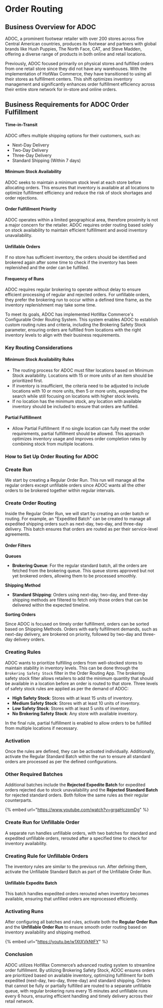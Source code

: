 # Order Routing

## Business Overview for ADOC

ADOC, a prominent footwear retailer with over 200 stores across five Central American countries, produces its footwear and partners with global brands like Hush Puppies, The North Face, CAT, and Steve Madden, offering a diverse range of products in both online and retail locations.

Previously, ADOC focused primarily on physical stores and fulfilled orders from one retail store since they did not have any warehouses. With the implementation of HotWax Commerce, they have transitioned to using all their stores as fulfillment centers. This shift optimizes inventory management and significantly enhances order fulfillment efficiency across their entire store network for in-store and online orders.

## Business Requirements for ADOC Order Fulfillment

#### Time-in-Transit

ADOC offers multiple shipping options for their customers, such as:

* Next-Day Delivery
* Two-Day Delivery
* Three-Day Delivery
* Standard Shipping (Within 7 days)

#### Minimum Stock Availability

ADOC seeks to maintain a minimum stock level at each store before allocating orders. This ensures that inventory is available at all locations to optimize fulfillment efficiency and reduce the risk of stock shortages and order rejections.

#### Order Fulfillment Priority

ADOC operates within a limited geographical area, therefore proximity is not a major concern for the retailer. ADOC requires order routing based solely on stock availability to maintain efficient fulfillment and avoid inventory unavailability.

#### Unfillable Orders

If no store has sufficient inventory, the orders should be identified and brokered again after some time to check if the inventory has been replenished and the order can be fulfilled.

#### Frequency of Runs

ADOC requires regular brokering to operate without delay to ensure efficient processing of regular and rejected orders. For unfillable orders, they prefer the brokering run to occur within a defined time frame, as the inventory replenishment may take some time.

To meet its goals, ADOC has implemented HotWax Commerce's Configurable Order Routing System. This system enables ADOC to establish custom routing rules and criteria, including the Brokering Safety Stock parameter, ensuring orders are fulfilled from locations with the right inventory levels to align with their business requirements.

### Key Routing Considerations

#### Minimum Stock Availability Rules

* The routing process for ADOC must filter locations based on Minimum Stock availability. Locations with 15 or more units of an item should be prioritized first.
* If inventory is insufficient, the criteria need to be adjusted to include locations with 10 or more units, then 5 or more units, expanding the search while still focusing on locations with higher stock levels.
* If no location has the minimum stock, any location with available inventory should be included to ensure that orders are fulfilled.

#### Partial Fulfillment

* Allow Partial Fulfillment: If no single location can fully meet the order requirements, partial fulfillment should be allowed. This approach optimizes inventory usage and improves order completion rates by combining stock from multiple locations.

### How to Set Up Order Routing for ADOC

### Create Run

We start by creating a Regular Order Run. This run will manage all the regular orders except unfillable orders since ADOC wants all the other orders to be brokered together within regular intervals.

### Create Order Routing

Inside the Regular Order Run, we will start by creating an order batch or routing. For example, an "Expedited Batch" can be created to manage all expedited shipping orders such as next-day, two-day, and three-day delivery. This batch ensures that orders are routed as per their service-level agreements.

#### Order Filters

**Queues**

* **Brokering Queue**: For the regular standard batch, all the orders are fetched from the brokering queue. This queue stores approved but not yet brokered orders, allowing them to be processed smoothly.

**Shipping Method**

* **Standard Shipping**: Orders using next-day, two-day, and three-day shipping methods are filtered to fetch only those orders that can be delivered within the expected timeline.

**Sorting Orders**

Since ADOC is focused on timely order fulfillment, orders can be sorted based on Shipping Methods. Orders with early fulfillment demands, such as next-day delivery, are brokered on priority, followed by two-day and three-day delivery orders.

### Creating Rules

ADOC wants to prioritize fulfilling orders from well-stocked stores to maintain stability in inventory levels. This can be done through the `Brokering Safety Stock` filter in the Order Routing App. The brokering safety stock filter allows retailers to add the minimum quantity that should be available in a location before an order is routed to that store. Three levels of safety stock rules are applied as per the demand of ADOC:

* **High Safety Stock**: Stores with at least 15 units of inventory.
* **Medium Safety Stock**: Stores with at least 10 units of inventory.
* **Low Safety Stock**: Stores with at least 5 units of inventory.
* **No Brokering Safety Stock**: Any store with available inventory.

In the final rule, partial fulfillment is enabled to allow orders to be fulfilled from multiple locations if necessary.

### Activation

Once the rules are defined, they can be activated individually. Additionally, activate the Regular Standard Batch within the run to ensure all standard orders are processed as per the defined configurations.

### Other Required Batches

Additional batches include the **Rejected Expedite Batch** for expedited orders rejected due to stock unavailability and the **Rejected Standard Batch** for rejected standard orders. Both follow the same rules as their regular counterparts.

{% embed url="https://www.youtube.com/watch?v=grgaHczpmDg" %}

### Create Run for Unfillable Order

A separate run handles unfillable orders, with two batches for standard and expedited unfillable orders, rerouted after a specified time to check for inventory availability.

### Creating Rule for Unfillable Orders

The inventory rules are similar to the previous run. After defining them, activate the Unfillable Standard Batch as part of the Unfillable Order Run.

#### Unfillable Expedite Batch

This batch handles expedited orders rerouted when inventory becomes available, ensuring that unfilled orders are reprocessed efficiently.

### Activating Runs

After configuring all batches and rules, activate both the **Regular Order Run** and the **Unfillable Order Run** to ensure smooth order routing based on inventory availability and shipping method.

{% embed url="https://youtu.be/w1XtXVkNtFY" %}



### Conclusion

ADOC utilizes HotWax Commerce’s advanced routing system to streamline order fulfillment. By utilizing Brokering Safety Stock, ADOC ensures orders are prioritized based on available inventory, optimizing fulfillment for both expedited (next-day, two-day, three-day) and standard shipping. Orders that cannot be fully or partially fulfilled are routed to a separate unfillable queue, with regular brokering runs every 15 minutes and unfillable runs every 6 hours, ensuring efficient handling and timely delivery across their retail network.
